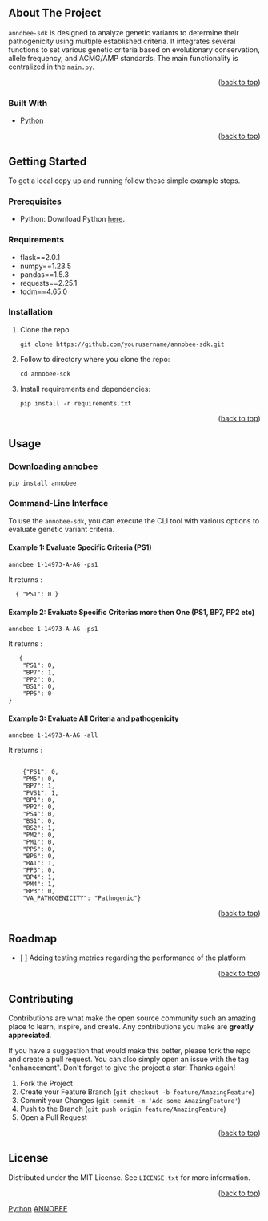 <!-- Improved compatibility of back to top link: See: https://github.com/othneildrew/Best-README-Template/pull/73 -->
<a name="readme-top"></a>
<!--
*** Thanks for checking out the Best-README-Template. If you have a suggestion
*** that would make this better, please fork the repo and create a pull request
*** or simply open an issue with the tag "enhancement".
*** Don't forget to give the project a star!
*** Thanks again! Now go create something AMAZING! :D
-->



<!-- PROJECT SHIELDS -->
<!--
*** I'm using markdown "reference style" links for readability.
*** Reference links are enclosed in brackets [ ] instead of parentheses ( ).
*** See the bottom of this document for the declaration of the reference variables
*** for contributors-url, forks-url, etc. This is an optional, concise syntax you may use.
*** https://www.markdownguide.org/basic-syntax/#reference-style-links
-->

<!-- ABOUT THE PROJECT -->
<h2>About The Project</h2>
<p>
    <code>annobee-sdk</code> is designed to analyze genetic variants to determine their pathogenicity using multiple established criteria. It integrates several functions to set various genetic criteria based on evolutionary conservation, allele frequency, and ACMG/AMP standards. The main functionality is centralized in the <code>main.py</code>.
</p>

<p align="right">(<a href="#readme-top">back to top</a>)</p>

<h3>Built With</h3>

<ul>
    <li><a href="https://www.python.org/">Python</a></li>
</ul>

<p align="right">(<a href="#readme-top">back to top</a>)</p>


<!-- GETTING STARTED -->
<h2>Getting Started</h2>

<p>To get a local copy up and running follow these simple example steps.</p>

<h3>Prerequisites</h3>

<ul>
    <li>Python: Download Python <a href="https://www.python.org/downloads/">here</a>.</li>
</ul>

<h3>Requirements</h3>

<ul>
    <li>flask==2.0.1</li>
    <li>numpy==1.23.5</li>
    <li>pandas==1.5.3</li>
    <li>requests==2.25.1</li>
    <li>tqdm==4.65.0</li>
</ul>

<h3>Installation</h3>

<ol>
    <li>Clone the repo
        <pre><code>git clone https://github.com/yourusername/annobee-sdk.git</code></pre>
    </li>
    <li>Follow to directory where you clone the repo:
        <pre><code>cd annobee-sdk</code></pre>
    </li>
    <li>Install requirements and dependencies:
        <pre><code>pip install -r requirements.txt</code></pre>
    </li>
</ol>

<p align="right">(<a href="#readme-top">back to top</a>)</p>



<!-- USAGE EXAMPLES -->
<h2>Usage</h2>

<h3> Downloading annobee</h3>
<pre><code>pip install annobee</code></pre>

<h3>Command-Line Interface</h3>

<p>To use the <code>annobee-sdk</code>, you can execute the CLI tool with various options to evaluate genetic variant criteria.</p>

<h4> </4>

<h4>Example 1: Evaluate Specific Criteria (PS1)</h4>
<pre><code>annobee 1-14973-A-AG -ps1</code></pre>
<p> It returns : </p>
<pre><code>  { "PS1": 0 }</code></pre>

<h4>Example 2: Evaluate Specific Criterias more then One (PS1, BP7, PP2 etc)</h4>
<pre><code>annobee 1-14973-A-AG -ps1</code></pre>
<p> It returns : </p>
<pre><code>   {
    "PS1": 0,
    "BP7": 1,
    "PP2": 0,
    "BS1": 0,
    "PP5": 0
} </code></pre>

<h4>Example 3: Evaluate All Criteria and pathogenicity</h4>
<pre><code>annobee 1-14973-A-AG -all</code></pre>
<p> It returns : </p>
<pre><code>
    {"PS1": 0,
    "PM5": 0,
    "BP7": 1,
    "PVS1": 1,
    "BP1": 0,
    "PP2": 0,
    "PS4": 0,
    "BS1": 0,
    "BS2": 1,
    "PM2": 0,
    "PM1": 0,
    "PP5": 0,
    "BP6": 0,
    "BA1": 1,
    "PP3": 0,
    "BP4": 1,
    "PM4": 1,
    "BP3": 0,
    "VA_PATHOGENICITY": "Pathogenic"}
</code></pre>

<p align="right">(<a href="#readme-top">back to top</a>)</p>



<!-- ROADMAP -->
<h2>Roadmap</h2>

<ul>
    <li>[ ] Adding testing metrics regarding the performance of the platform</li>
</ul>

<p align="right">(<a href="#readme-top">back to top</a>)</p>



<!-- CONTRIBUTING -->
<h2>Contributing</h2>

<p>Contributions are what make the open source community such an amazing place to learn, inspire, and create. Any contributions you make are <strong>greatly appreciated</strong>.</p>

<p>If you have a suggestion that would make this better, please fork the repo and create a pull request. You can also simply open an issue with the tag "enhancement". Don't forget to give the project a star! Thanks again!</p>

<ol>
    <li>Fork the Project</li>
    <li>Create your Feature Branch (<code>git checkout -b feature/AmazingFeature</code>)</li>
    <li>Commit your Changes (<code>git commit -m 'Add some AmazingFeature'</code>)</li>
    <li>Push to the Branch (<code>git push origin feature/AmazingFeature</code>)</li>
    <li>Open a Pull Request</li>
</ol>

<p align="right">(<a href="#readme-top">back to top</a>)</p>



<!-- LICENSE -->
<h2>License</h2>

<p>Distributed under the MIT License. See <code>LICENSE.txt</code> for more information.</p>

<p align="right">(<a href="#readme-top">back to top</a>)</p>



<!-- MARKDOWN LINKS & IMAGES -->
<!-- https://www.markdownguide.org/basic-syntax/#reference-style-links -->
<a href="https://www.python.org/">Python</a>
<a href ="http://patorjk.com/software/taag/#p=display&f=Big&t=ANNOBEE"> ANNOBEE </a>
